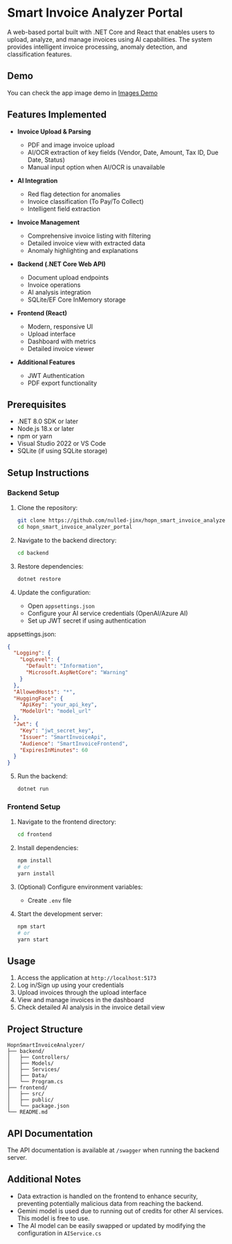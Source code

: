 # Smart Invoice Analyzer Portal

A web-based portal built with .NET Core and React that enables users to upload, analyze, and manage invoices using AI capabilities. The system provides intelligent invoice processing, anomaly detection, and classification features.

## Demo

You can check the app image demo in [Images Demo](/ImagesDemo)

## Features Implemented

- **Invoice Upload & Parsing**

  - PDF and image invoice upload
  - AI/OCR extraction of key fields (Vendor, Date, Amount, Tax ID, Due Date, Status)
  - Manual input option when AI/OCR is unavailable

- **AI Integration**

  - Red flag detection for anomalies
  - Invoice classification (To Pay/To Collect)
  - Intelligent field extraction

- **Invoice Management**

  - Comprehensive invoice listing with filtering
  - Detailed invoice view with extracted data
  - Anomaly highlighting and explanations

- **Backend (.NET Core Web API)**

  - Document upload endpoints
  - Invoice operations
  - AI analysis integration
  - SQLite/EF Core InMemory storage

- **Frontend (React)**

  - Modern, responsive UI
  - Upload interface
  - Dashboard with metrics
  - Detailed invoice viewer

- **Additional Features**
  - JWT Authentication
  - PDF export functionality

## Prerequisites

- .NET 8.0 SDK or later
- Node.js 18.x or later
- npm or yarn
- Visual Studio 2022 or VS Code
- SQLite (if using SQLite storage)

## Setup Instructions

### Backend Setup

1. Clone the repository:

   ```bash
   git clone https://github.com/nulled-jinx/hopn_smart_invoice_analyzer_portal.git
   cd hopn_smart_invoice_analyzer_portal
   ```

2. Navigate to the backend directory:

   ```bash
   cd backend
   ```

3. Restore dependencies:

   ```bash
   dotnet restore
   ```

4. Update the configuration:

   - Open `appsettings.json`
   - Configure your AI service credentials (OpenAI/Azure AI)
   - Set up JWT secret if using authentication

appsettings.json:

```json
{
  "Logging": {
    "LogLevel": {
      "Default": "Information",
      "Microsoft.AspNetCore": "Warning"
    }
  },
  "AllowedHosts": "*",
  "HuggingFace": {
    "ApiKey": "your_api_key",
    "ModelUrl": "model_url"
  },
  "Jwt": {
    "Key": "jwt_secret_key",
    "Issuer": "SmartInvoiceApi",
    "Audience": "SmartInvoiceFrontend",
    "ExpiresInMinutes": 60
  }
}
```

5. Run the backend:
   ```bash
   dotnet run
   ```

### Frontend Setup

1. Navigate to the frontend directory:

   ```bash
   cd frontend
   ```

2. Install dependencies:

   ```bash
   npm install
   # or
   yarn install
   ```

3. (Optional) Configure environment variables:

   - Create `.env` file

4. Start the development server:
   ```bash
   npm start
   # or
   yarn start
   ```

## Usage

1. Access the application at `http://localhost:5173`
2. Log in/Sign up using your credentials
3. Upload invoices through the upload interface
4. View and manage invoices in the dashboard
5. Check detailed AI analysis in the invoice detail view

## Project Structure

```
HopnSmartInvoiceAnalyzer/
├── backend/
│   ├── Controllers/
│   ├── Models/
│   ├── Services/
│   ├── Data/
│   └── Program.cs
├── frontend/
│   ├── src/
│   ├── public/
│   └── package.json
└── README.md
```

## API Documentation

The API documentation is available at `/swagger` when running the backend server.

## Additional Notes

- Data extraction is handled on the frontend to enhance security, preventing potentially malicious data from reaching the backend.
- Gemini model is used due to running out of credits for other AI services. This model is free to use.
- The AI model can be easily swapped or updated by modifying the configuration in `AIService.cs`
